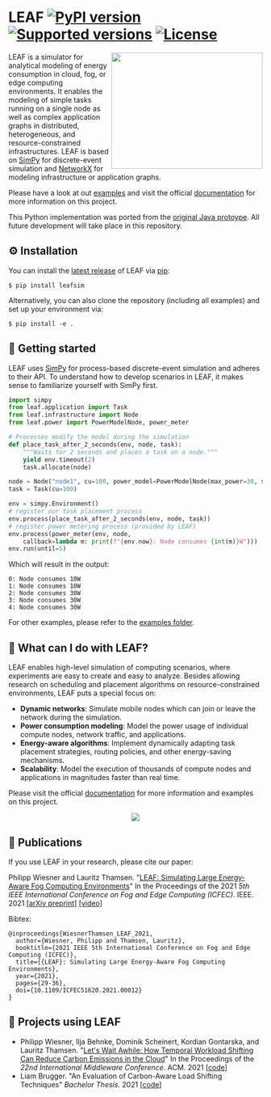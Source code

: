 # LEAF [![PyPI version](https://img.shields.io/pypi/v/leafsim.svg?color=52c72b)](https://pypi.org/project/leafsim/) [![Supported versions](https://img.shields.io/pypi/pyversions/leafsim.svg)](https://pypi.org/project/leafsim/) [![License](https://img.shields.io/pypi/l/leafsim.svg)](https://pypi.org/project/leafsim/)

<img align="right" width="300" height="230" src="https://leaf.readthedocs.io/en/latest/_static/logo.svg">

LEAF is a simulator for analytical modeling of energy consumption in cloud, fog, or edge computing environments.
It enables the modeling of simple tasks running on a single node as well as complex application graphs in distributed, heterogeneous, and resource-constrained infrastructures.
LEAF is based on [SimPy](https://simpy.readthedocs.io/en/latest/) for discrete-event simulation and [NetworkX](https://networkx.org/) for modeling infrastructure or application graphs.

Please have a look at out [examples](https://github.com/dos-group/leaf/tree/main/examples) and visit the official [documentation](https://leaf.readthedocs.io) for more information on this project.

This Python implementation was ported from the [original Java protoype](https://www.github.com/birnbaum/leaf).
All future development will take place in this repository.


## ⚙️ Installation

You can install the [latest release](https://pypi.org/project/leafsim/) of LEAF via [pip](https://pip.pypa.io/en/stable/quickstart/):

```
$ pip install leafsim
```

Alternatively, you can also clone the repository (including all examples) and set up your environment via:

```
$ pip install -e .
```


## 🚀 Getting started

LEAF uses [SimPy](https://simpy.readthedocs.io/en/latest/) for process-based discrete-event simulation and adheres to their API.
To understand how to develop scenarios in LEAF, it makes sense to familiarize yourself with SimPy first.

```python
import simpy
from leaf.application import Task
from leaf.infrastructure import Node
from leaf.power import PowerModelNode, power_meter

# Processes modify the model during the simulation
def place_task_after_2_seconds(env, node, task):
    """Waits for 2 seconds and places a task on a node."""
    yield env.timeout(2)
    task.allocate(node)

node = Node("node1", cu=100, power_model=PowerModelNode(max_power=30, static_power=10))
task = Task(cu=100)

env = simpy.Environment()  
# register our task placement process
env.process(place_task_after_2_seconds(env, node, task))
# register power metering process (provided by LEAF)
env.process(power_meter(env, node, 
    callback=lambda m: print(f"{env.now}: Node consumes {int(m)}W")))
env.run(until=5)
```

Which will result in the output:

```
0: Node consumes 10W
1: Node consumes 10W
2: Node consumes 30W
3: Node consumes 30W
4: Node consumes 30W
```

For other examples, please refer to the [examples folder](https://github.com/dos-group/leaf/blob/main/examples).


## 🍃 What can I do with LEAF?

LEAF enables high-level simulation of computing scenarios, where experiments are easy to create and easy to analyze.
Besides allowing research on scheduling and placement algorithms on resource-constrained environments, LEAF puts a special focus on:

- **Dynamic networks**: Simulate mobile nodes which can join or leave the network during the simulation.
- **Power consumption modeling**: Model the power usage of individual compute nodes, network traffic, and applications.
- **Energy-aware algorithms**: Implement dynamically adapting task placement strategies, routing policies, and other energy-saving mechanisms.
- **Scalability**: Model the execution of thousands of compute nodes and applications in magnitudes faster than real time.

Please visit the official [documentation](https://leaf.readthedocs.io) for more information and examples on this project.

<p align="center">
  <img src="/docs/_static/infrastructure.png">
</p>


## 📖 Publications

If you use LEAF in your research, please cite our paper:

Philipp Wiesner and Lauritz Thamsen. "[LEAF: Simulating Large Energy-Aware Fog Computing Environments](https://ieeexplore.ieee.org/document/9458907)" In the Proceedings of the 2021 *5th IEEE International Conference on Fog and Edge Computing (ICFEC)*. IEEE. 2021 [[arXiv preprint]](https://arxiv.org/pdf/2103.01170.pdf) [[video]](https://youtu.be/G70hudAhd5M)

Bibtex:
```
@inproceedings{WiesnerThamsen_LEAF_2021,
  author={Wiesner, Philipp and Thamsen, Lauritz},
  booktitle={2021 IEEE 5th International Conference on Fog and Edge Computing (ICFEC)}, 
  title={{LEAF}: Simulating Large Energy-Aware Fog Computing Environments}, 
  year={2021},
  pages={29-36},
  doi={10.1109/ICFEC51620.2021.00012}
}
```

## 💚 Projects using LEAF

- Philipp Wiesner, Ilja Behnke, Dominik Scheinert,  Kordian Gontarska, and Lauritz Thamsen. "[Let's Wait Awhile: How Temporal Workload Shifting Can Reduce Carbon Emissions in the Cloud](https://arxiv.org/pdf/2110.13234.pdf)" In the Proceedings of the *22nd International Middleware Conference*. ACM. 2021 [[code](https://github.com/dos-group/lets-wait-awhile)]
- Liam Brugger. "An Evaluation of Carbon-Aware Load Shifting Techniques" *Bachelor Thesis*. 2021 [[code](https://gitlab.com/lbrugger72/Bachelor)]
